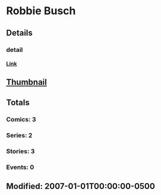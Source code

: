 # Robbie  Busch 
## Details
### detail
#### [Link](http://marvel.com/comics/creators/2650/robbie_busch?utm_campaign=apiRef&utm_source=225578a89fc76f3d20fbffda5d17a88d)
## [Thumbnail](http://i.annihil.us/u/prod/marvel/i/mg/b/40/image_not_available.jpg)
## Totals
### Comics: 3
### Series: 2
### Stories: 3
### Events: 0
## Modified: 2007-01-01T00:00:00-0500